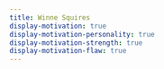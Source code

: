 ```yaml
---
title: Winne Squires
display-motivation: true
display-motivation-personality: true
display-motivation-strength: true
display-motivation-flaw: true
---
```

